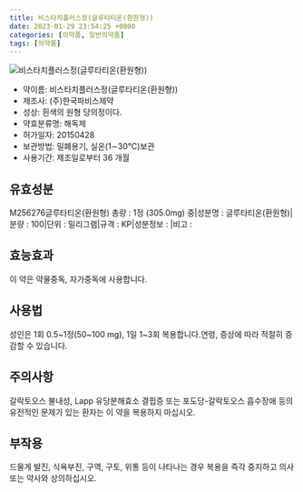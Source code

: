 ```yaml
---
title: 비스타치플러스정(글루타티온(환원형))
date: 2023-01-29 23:54:25 +0800
categories: [의약품, 일반의약품]
tags: [의약품]
---
```

![비스타치플러스정(글루타티온(환원형))](https://nedrug.mfds.go.kr/pbp/cmn/itemImageDownload/147427054809800017)

- 약이름: 비스타치플러스정(글루타티온(환원형))
- 제조사: (주)한국파비스제약
- 성상: 흰색의 원형 당의정이다.
- 약효분류명: 해독제
- 허가일자: 20150428
- 보관방법: 밀폐용기, 실온(1∼30℃)보관
- 사용기간: 제조일로부터 36 개월
## 유효성분
M256276글루타티온(환원형)
총량 : 1정 (305.0mg) 중|성분명 : 글루타티온(환원형)|분량 : 100|단위 : 밀리그램|규격 : KP|성분정보 : |비고 :
## 효능효과
이 약은 약물중독, 자가중독에 사용합니다.
## 사용법
성인은 1회 0.5~1정(50~100 mg), 1일 1~3회 복용합니다.연령, 증상에 따라 적절히 증감할 수 있습니다.
## 주의사항
갈락토오스 불내성, Lapp 유당분해효소 결핍증 또는 포도당-갈락토오스 흡수장애 등의 유전적인 문제가 있는 환자는 이 약을 복용하지 마십시오.
## 부작용
드물게 발진, 식욕부진, 구역, 구토, 위통 등이 나타나는 경우 복용을 즉각 중지하고 의사 또는 약사와 상의하십시오.
